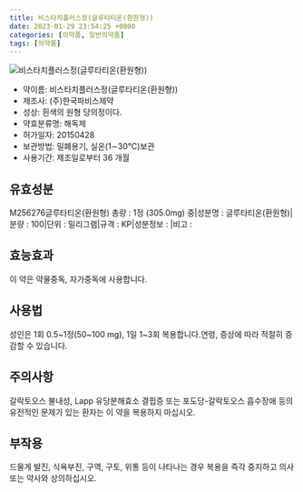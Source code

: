 ```yaml
---
title: 비스타치플러스정(글루타티온(환원형))
date: 2023-01-29 23:54:25 +0800
categories: [의약품, 일반의약품]
tags: [의약품]
---
```

![비스타치플러스정(글루타티온(환원형))](https://nedrug.mfds.go.kr/pbp/cmn/itemImageDownload/147427054809800017)

- 약이름: 비스타치플러스정(글루타티온(환원형))
- 제조사: (주)한국파비스제약
- 성상: 흰색의 원형 당의정이다.
- 약효분류명: 해독제
- 허가일자: 20150428
- 보관방법: 밀폐용기, 실온(1∼30℃)보관
- 사용기간: 제조일로부터 36 개월
## 유효성분
M256276글루타티온(환원형)
총량 : 1정 (305.0mg) 중|성분명 : 글루타티온(환원형)|분량 : 100|단위 : 밀리그램|규격 : KP|성분정보 : |비고 :
## 효능효과
이 약은 약물중독, 자가중독에 사용합니다.
## 사용법
성인은 1회 0.5~1정(50~100 mg), 1일 1~3회 복용합니다.연령, 증상에 따라 적절히 증감할 수 있습니다.
## 주의사항
갈락토오스 불내성, Lapp 유당분해효소 결핍증 또는 포도당-갈락토오스 흡수장애 등의 유전적인 문제가 있는 환자는 이 약을 복용하지 마십시오.
## 부작용
드물게 발진, 식욕부진, 구역, 구토, 위통 등이 나타나는 경우 복용을 즉각 중지하고 의사 또는 약사와 상의하십시오.
